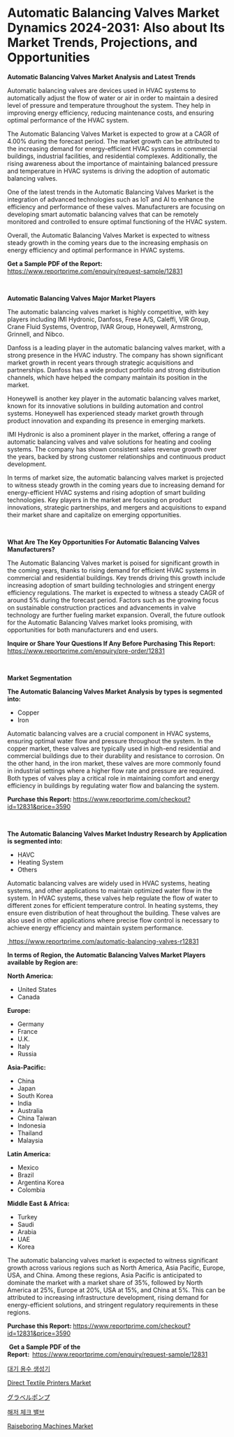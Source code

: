 <p><h1>Automatic Balancing Valves Market Dynamics 2024-2031: Also about Its Market Trends, Projections, and Opportunities</h1></p><p><strong>Automatic Balancing Valves Market Analysis and Latest Trends</strong></p>
<p><p>Automatic balancing valves are devices used in HVAC systems to automatically adjust the flow of water or air in order to maintain a desired level of pressure and temperature throughout the system. They help in improving energy efficiency, reducing maintenance costs, and ensuring optimal performance of the HVAC system.</p><p>The Automatic Balancing Valves Market is expected to grow at a CAGR of 4.00% during the forecast period. The market growth can be attributed to the increasing demand for energy-efficient HVAC systems in commercial buildings, industrial facilities, and residential complexes. Additionally, the rising awareness about the importance of maintaining balanced pressure and temperature in HVAC systems is driving the adoption of automatic balancing valves.</p><p>One of the latest trends in the Automatic Balancing Valves Market is the integration of advanced technologies such as IoT and AI to enhance the efficiency and performance of these valves. Manufacturers are focusing on developing smart automatic balancing valves that can be remotely monitored and controlled to ensure optimal functioning of the HVAC system.</p><p>Overall, the Automatic Balancing Valves Market is expected to witness steady growth in the coming years due to the increasing emphasis on energy efficiency and optimal performance in HVAC systems.</p></p>
<p><strong>Get a Sample PDF of the Report:&nbsp;</strong> <a href="https://www.reportprime.com/enquiry/request-sample/12831">https://www.reportprime.com/enquiry/request-sample/12831</a></p>
<p>&nbsp;</p>
<p><strong>Automatic Balancing Valves Major Market Players</strong></p>
<p><p>The automatic balancing valves market is highly competitive, with key players including IMI Hydronic, Danfoss, Frese A/S, Caleffi, VIR Group, Crane Fluid Systems, Oventrop, IVAR Group, Honeywell, Armstrong, Grinnell, and Nibco.</p><p>Danfoss is a leading player in the automatic balancing valves market, with a strong presence in the HVAC industry. The company has shown significant market growth in recent years through strategic acquisitions and partnerships. Danfoss has a wide product portfolio and strong distribution channels, which have helped the company maintain its position in the market.</p><p>Honeywell is another key player in the automatic balancing valves market, known for its innovative solutions in building automation and control systems. Honeywell has experienced steady market growth through product innovation and expanding its presence in emerging markets.</p><p>IMI Hydronic is also a prominent player in the market, offering a range of automatic balancing valves and valve solutions for heating and cooling systems. The company has shown consistent sales revenue growth over the years, backed by strong customer relationships and continuous product development.</p><p>In terms of market size, the automatic balancing valves market is projected to witness steady growth in the coming years due to increasing demand for energy-efficient HVAC systems and rising adoption of smart building technologies. Key players in the market are focusing on product innovations, strategic partnerships, and mergers and acquisitions to expand their market share and capitalize on emerging opportunities.</p></p>
<p>&nbsp;</p>
<p><strong>What Are The Key Opportunities For Automatic Balancing Valves Manufacturers?</strong></p>
<p><p>The Automatic Balancing Valves market is poised for significant growth in the coming years, thanks to rising demand for efficient HVAC systems in commercial and residential buildings. Key trends driving this growth include increasing adoption of smart building technologies and stringent energy efficiency regulations. The market is expected to witness a steady CAGR of around 5% during the forecast period. Factors such as the growing focus on sustainable construction practices and advancements in valve technology are further fueling market expansion. Overall, the future outlook for the Automatic Balancing Valves market looks promising, with opportunities for both manufacturers and end users.</p></p>
<p><strong>Inquire or Share Your Questions If Any Before Purchasing This Report:</strong> <a href="https://www.reportprime.com/enquiry/pre-order/12831">https://www.reportprime.com/enquiry/pre-order/12831</a></p>
<p>&nbsp;</p>
<p><strong>Market Segmentation</strong></p>
<p><strong>The Automatic Balancing Valves Market Analysis by types is segmented into:</strong></p>
<p><ul><li>Copper</li><li>Iron</li></ul></p>
<p><p>Automatic balancing valves are a crucial component in HVAC systems, ensuring optimal water flow and pressure throughout the system. In the copper market, these valves are typically used in high-end residential and commercial buildings due to their durability and resistance to corrosion. On the other hand, in the iron market, these valves are more commonly found in industrial settings where a higher flow rate and pressure are required. Both types of valves play a critical role in maintaining comfort and energy efficiency in buildings by regulating water flow and balancing the system.</p></p>
<p><strong>Purchase this Report:&nbsp;</strong><a href="https://www.reportprime.com/checkout?id=12831&price=3590">https://www.reportprime.com/checkout?id=12831&price=3590</a></p>
<p>&nbsp;</p>
<p><strong>The Automatic Balancing Valves Market Industry Research by Application is segmented into:</strong></p>
<p><ul><li>HAVC</li><li>Heating System</li><li>Others</li></ul></p>
<p><p>Automatic balancing valves are widely used in HVAC systems, heating systems, and other applications to maintain optimized water flow in the system. In HVAC systems, these valves help regulate the flow of water to different zones for efficient temperature control. In heating systems, they ensure even distribution of heat throughout the building. These valves are also used in other applications where precise flow control is necessary to achieve energy efficiency and maintain system performance.</p></p>
<p><a href="https://www.reportprime.com/automatic-balancing-valves-r12831">&nbsp;https://www.reportprime.com/automatic-balancing-valves-r12831</a></p>
<p><strong>In terms of Region, the Automatic Balancing Valves Market Players available by Region are:</strong></p>
<p>
    <p> <strong> North America: </strong>
        <ul>
            <li>United States</li>
            <li>Canada</li>
        </ul>
        </p> 
    <p> <strong> Europe: </strong>
        <ul>
            <li>Germany</li>
            <li>France</li>
            <li>U.K.</li>
            <li>Italy</li>
            <li>Russia</li>
        </ul>
        </p> 
    <p> <strong> Asia-Pacific: </strong>
        <ul>
            <li>China</li>
            <li>Japan</li>
            <li>South Korea</li>
            <li>India</li>
            <li>Australia</li>
            <li>China Taiwan</li>
            <li>Indonesia</li>
            <li>Thailand</li>
            <li>Malaysia</li>
        </ul>
        </p> 
    <p> <strong> Latin America: </strong>
        <ul>
            <li>Mexico</li>
            <li>Brazil</li>
            <li>Argentina Korea</li>
            <li>Colombia</li>
        </ul>
        </p> 
    <p> <strong> Middle East & Africa: </strong>
        <ul>
            <li>Turkey</li>
            <li>Saudi</li>
            <li>Arabia</li>
            <li>UAE</li>
            <li>Korea</li>
        </ul>
    </p>
    </p>
<p><p>The automatic balancing valves market is expected to witness significant growth across various regions such as North America, Asia Pacific, Europe, USA, and China. Among these regions, Asia Pacific is anticipated to dominate the market with a market share of 35%, followed by North America at 25%, Europe at 20%, USA at 15%, and China at 5%. This can be attributed to increasing infrastructure development, rising demand for energy-efficient solutions, and stringent regulatory requirements in these regions.</p></p>
<p><strong>Purchase this Report: </strong><a href="https://www.reportprime.com/checkout?id=12831&price=3590">https://www.reportprime.com/checkout?id=12831&price=3590</a></p>
<p>&nbsp;<strong>Get a Sample PDF of the Report:&nbsp;&nbsp;</strong><a href="https://www.reportprime.com/enquiry/request-sample/12831">https://www.reportprime.com/enquiry/request-sample/12831</a></p>
<p><strong></strong></p>
<p><p><a href="https://github.com/wallacBahrtyinger567686/Market-Research-Report-List-2/blob/main/670471861992.md">대기 용수 생성기</a></p><p><a href="https://medium.com/@keith.sutherland8067/direct-textile-printers-market-size-by-type-direct-to-fabric-direct-to-garments-by-product-ea41364f83cc">Direct Textile Printers Market</a></p><p><a href="https://medium.com/@hopedjones22024/%E3%82%B0%E3%83%AD%E3%83%BC%E3%83%90%E3%83%AB%E3%81%AA%E7%A0%82%E5%88%A9%E3%83%9D%E3%83%B3%E3%83%97%E5%B8%82%E5%A0%B4%E3%82%B7%E3%82%A7%E3%82%A2%E3%81%A8%E6%88%90%E9%95%B7%E6%A9%9F%E4%BC%9A-2024%E5%B9%B4%E3%81%8B%E3%82%892031%E5%B9%B4%E3%81%BE%E3%81%A7%E3%81%AE%E6%9C%9F%E9%96%93%E3%81%AB%E5%B9%B4%E7%8E%876-7-%E3%81%A7%E6%88%90%E9%95%B7%E3%81%99%E3%82%8B%E5%B8%82%E5%A0%B4%E8%A6%8F%E6%A8%A1-099e5cd5f0c8">グラベルポンプ</a></p><p><a href="https://medium.com/@ronnyreilly2022/2024%EB%85%84%EB%B6%80%ED%84%B0-2031%EB%85%84%EA%B9%8C%EC%A7%80%EC%9D%98-%EA%B8%80%EB%A1%9C%EB%B2%8C-%ED%95%B4%EC%A0%80-%EC%B2%B4%ED%81%AC-%EB%B0%B8%EB%B8%8C-%EC%8B%9C%EC%9E%A5-%EA%B8%B0%ED%9A%8C-%EB%B0%8F-%EC%98%88%EC%B8%A1-de0e66ccf21e">해저 체크 밸브</a></p><p><a href="https://medium.com/@ryan.wilson8778/raiseboring-machines-market-size-share-trends-analysis-report-by-end-use-underground-mining-40ce39fbb33d">Raiseboring Machines Market</a></p></p>